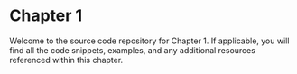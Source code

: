 # Chapter 1

Welcome to the source code repository for Chapter 1. If applicable, you will find all the code snippets, examples, and any additional resources referenced within this chapter.
